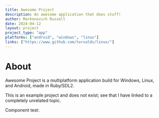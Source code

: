 ```yaml
---
title: Awesome Project
description: An awesome application that does stuff!
author: Markonovich Russell
date: 2024-04-12
layout: project
project_type: "app"
platforms: ["android", "windows", "linux"]
links: ["https://www.github.com/torvalds/linux/"]
---
```


# About
Awesome Project is a multiplatform application build for Windows, Linux, and Android, made in Ruby/SDL2.

This is an example project and does not exist; see that I have linked to a completely unrelated topic.

Component test: